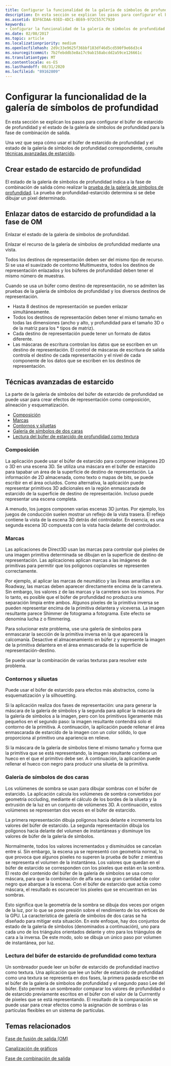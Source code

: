```yaml
---
title: Configurar la funcionalidad de la galería de símbolos de profundidad
description: En esta sección se explican los pasos para configurar el búfer de estarcido de profundidad y el estado de la galería de símbolos de profundidad para la fase de combinación de salida.
ms.assetid: B3F6CDAA-93ED-4DC1-8E69-972C557C7920
keywords:
- Configurar la funcionalidad de la galería de símbolos de profundidad
ms.date: 02/08/2017
ms.topic: article
ms.localizationpriority: medium
ms.openlocfilehash: 2d9c33e9625f36bbf183df46d5cd590f9e66d3c4
ms.sourcegitcommit: 7b2febddb3e8a17c9ab158abcdd2a59ce126661c
ms.translationtype: MT
ms.contentlocale: es-ES
ms.lasthandoff: 08/31/2020
ms.locfileid: "89162809"
---
```

# <a name="span-iddirect3dconceptsconfiguring_depth-stencil_functionalityspanconfiguring-depth-stencil-functionality"></a><span id="direct3dconcepts.configuring_depth-stencil_functionality"></span>Configurar la funcionalidad de la galería de símbolos de profundidad


En esta sección se explican los pasos para configurar el búfer de estarcido de profundidad y el estado de la galería de símbolos de profundidad para la fase de combinación de salida.

Una vez que sepa cómo usar el búfer de estarcido de profundidad y el estado de la galería de símbolos de profundidad correspondiente, consulte [técnicas avanzadas de estarcido](#advanced-stencil-techniques).

## <a name="span-idcreate_depth_stencil_statespanspan-idcreate_depth_stencil_statespanspan-idcreate_depth_stencil_statespancreate-depth-stencil-state"></a><span id="Create_Depth_Stencil_State"></span><span id="create_depth_stencil_state"></span><span id="CREATE_DEPTH_STENCIL_STATE"></span>Crear estado de estarcido de profundidad


El estado de la galería de símbolos de profundidad indica a la fase de combinación de salida cómo realizar la [prueba de la galería de símbolos de profundidad](/windows/desktop/direct3d11/d3d10-graphics-programming-guide-output-merger-stage). La prueba de profundidad-estarcido determina si se debe dibujar un píxel determinado.

## <a name="span-idbind_depth_stencil_to_the_om_stagespanspan-idbind_depth_stencil_to_the_om_stagespanspan-idbind_depth_stencil_to_the_om_stagespanbind-depth-stencil-data-to-the-om-stage"></a><span id="Bind_Depth_Stencil_to_the_OM_Stage"></span><span id="bind_depth_stencil_to_the_om_stage"></span><span id="BIND_DEPTH_STENCIL_TO_THE_OM_STAGE"></span>Enlazar datos de estarcido de profundidad a la fase de OM


Enlazar el estado de la galería de símbolos de profundidad.

Enlazar el recurso de la galería de símbolos de profundidad mediante una vista.

Todos los destinos de representación deben ser del mismo tipo de recurso. Si se usa el suavizado de contorno Multimuestra, todos los destinos de representación enlazados y los búferes de profundidad deben tener el mismo número de muestras.

Cuando se usa un búfer como destino de representación, no se admiten las pruebas de la galería de símbolos de profundidad y los diversos destinos de representación.

-   Hasta 8 destinos de representación se pueden enlazar simultáneamente.
-   Todos los destinos de representación deben tener el mismo tamaño en todas las dimensiones (ancho y alto, y profundidad para el tamaño 3D o de la matriz para los \* tipos de matriz).
-   Cada destino de representación puede tener un formato de datos diferente.
-   Las máscaras de escritura controlan los datos que se escriben en un destino de representación. El control de máscaras de escritura de salida controla el destino de cada representación y el nivel de cada componente de los datos que se escriben en los destinos de representación.

## <a name="span-idadvanced_stencil_techniquesspanspan-idadvanced_stencil_techniquesspanspan-idadvanced_stencil_techniquesspanspan-idadvanced-stencil-techniquesspanadvanced-stencil-techniques"></a><span id="Advanced_Stencil_Techniques"></span><span id="advanced_stencil_techniques"></span><span id="ADVANCED_STENCIL_TECHNIQUES"></span><span id="advanced-stencil-techniques"></span>Técnicas avanzadas de estarcido


La parte de la galería de símbolos del búfer de estarcido de profundidad se puede usar para crear efectos de representación como composición, alineación y esquematización.

-   [Composición](#compositing)
-   [Marcas](#decaling)
-   [Contornos y siluetas](#outlines-and-silhouettes)
-   [Galería de símbolos de dos caras](#two-sided-stencil)
-   [Lectura del búfer de estarcido de profundidad como textura](#reading-the-depth-stencil-buffer-as-a-texture)

### <a name="span-idcompositingspanspan-idcompositingspanspan-idcompositingspancompositing"></a><span id="Compositing"></span><span id="compositing"></span><span id="COMPOSITING"></span>Composición

La aplicación puede usar el búfer de estarcido para componer imágenes 2D o 3D en una escena 3D. Se utiliza una máscara en el búfer de estarcido para tapabar un área de la superficie de destino de representación. La información de 2D almacenada, como texto o mapas de bits, se puede escribir en el área ocluidos. Como alternativa, la aplicación puede representar primitivos 3D adicionales en la región enmascarada de estarcido de la superficie de destino de representación. Incluso puede representar una escena completa.

A menudo, los juegos componen varias escenas 3D juntas. Por ejemplo, los juegos de conducción suelen mostrar un reflejo de la vista trasera. El reflejo contiene la vista de la escena 3D detrás del controlador. En esencia, es una segunda escena 3D compuesta con la vista hacia delante del controlador.

### <a name="span-iddecalingspanspan-iddecalingspanspan-iddecalingspandecaling"></a><span id="Decaling"></span><span id="decaling"></span><span id="DECALING"></span>Marcas

Las aplicaciones de Direct3D usan las marcas para controlar qué píxeles de una imagen primitiva determinada se dibujan en la superficie de destino de representación. Las aplicaciones aplican marcas a las imágenes de primitivas para permitir que los polígonos coplanoles se representen correctamente.

Por ejemplo, al aplicar las marcas de neumático y las líneas amarillas a un Roadway, las marcas deben aparecer directamente encima de la carretera. Sin embargo, los valores z de las marcas y la carretera son los mismos. Por lo tanto, es posible que el búfer de profundidad no produzca una separación limpia entre ambos. Algunos píxeles de la primitiva inversa se pueden representar encima de la primitiva delantera y viceversa. La imagen resultante parece Shimmer de fotograma a fotograma. Este efecto se denomina lucha z o flimmering.

Para solucionar este problema, use una galería de símbolos para enmascarar la sección de la primitiva inversa en la que aparecerá la calcomanía. Desactive el almacenamiento en búfer z y represente la imagen de la primitiva delantera en el área enmascarada de la superficie de representación-destino.

Se puede usar la combinación de varias texturas para resolver este problema.

### <a name="span-idoutlines_and_silhouettesspanspan-idoutlines_and_silhouettesspanspan-idoutlines_and_silhouettesspanspan-idoutlines-and-silhouettesoutlines-and-silhouettes"></a><span id="Outlines_and_Silhouettes"></span><span id="outlines_and_silhouettes"></span><span id="OUTLINES_AND_SILHOUETTES"></span><span id="outlines-and-silhouettes">Contornos y siluetas

Puede usar el búfer de estarcido para efectos más abstractos, como la esquematización y la silhouetting.

Si la aplicación realiza dos fases de representación: una para generar la máscara de la galería de símbolos y la segunda para aplicar la máscara de la galería de símbolos a la imagen, pero con los primitivos ligeramente más pequeños en el segundo paso: la imagen resultante contendrá solo el contorno de la primitiva. A continuación, la aplicación puede rellenar el área enmascarada de estarcido de la imagen con un color sólido, lo que proporciona al primitivo una apariencia en relieve.

Si la máscara de la galería de símbolos tiene el mismo tamaño y forma que la primitiva que se está representando, la imagen resultante contiene un hueco en el que el primitivo debe ser. A continuación, la aplicación puede rellenar el hueco con negro para producir una silueta de la primitiva.

### <a name="span-idtwo_sided_stencilspanspan-idtwo_sided_stencilspanspan-idtwo_sided_stencilspanspan-idtwo-sided-stenciltwo-sided-stencil"></a><span id="Two_Sided_Stencil"></span><span id="two_sided_stencil"></span><span id="TWO_SIDED_STENCIL"></span><span id="two-sided-stencil">Galería de símbolos de dos caras

Los volúmenes de sombra se usan para dibujar sombras con el búfer de estarcido. La aplicación calcula los volúmenes de sombra convertidos por geometría occluding, mediante el cálculo de los bordes de la silueta y la extrusión de la luz en un conjunto de volúmenes 3D. A continuación, estos volúmenes se representan dos veces en el búfer de estarcido.

La primera representación dibuja polígonos hacia delante e incrementa los valores del búfer de estarcido. La segunda representación dibuja los polígonos hacia delante del volumen de instantáneas y disminuye los valores de búfer de la galería de símbolos.

Normalmente, todos los valores incrementados y disminuidos se cancelan entre sí. Sin embargo, la escena ya se representó con geometría normal, lo que provoca que algunos píxeles no superen la prueba de búfer z mientras se representa el volumen de la instantánea. Los valores que quedan en el búfer de estarcido se corresponden con los píxeles que están en la sombra. El resto del contenido del búfer de la galería de símbolos se usa como máscara, para que la combinación de alfa sea una gran cantidad de color negro que abarque a la escena. Con el búfer de estarcido que actúa como máscara, el resultado es oscurecer los píxeles que se encuentran en las sombras.

Esto significa que la geometría de la sombra se dibuja dos veces por origen de la luz, por lo que se pone presión sobre el rendimiento de los vértices de la GPU. La característica de galería de símbolos de dos caras se ha diseñado para mitigar esta situación. En este enfoque, hay dos conjuntos de estado de la galería de símbolos (denominados a continuación), uno para cada uno de los triángulos orientados delante y otro para los triángulos de cara a la inversa. De este modo, solo se dibuja un único paso por volumen de instantánea, por luz.

### <a name="span-idreading_the_depth-stencil_buffer_as_a_texturespanspan-idreading_the_depth-stencil_buffer_as_a_texturespanspan-idreading_the_depth-stencil_buffer_as_a_texturespanspan-idreading-the-depth-stencil-buffer-as-a-texturespanreading-the-depth-stencil-buffer-as-a-texture"></a><span id="Reading_the_Depth-Stencil_Buffer_as_a_Texture"></span><span id="reading_the_depth-stencil_buffer_as_a_texture"></span><span id="READING_THE_DEPTH-STENCIL_BUFFER_AS_A_TEXTURE"></span><span id="reading-the-depth-stencil-buffer-as-a-texture"></span>Lectura del búfer de estarcido de profundidad como textura

Un sombreador puede leer un búfer de estarcido de profundidad inactivo como textura. Una aplicación que lee un búfer de estarcido de profundidad como una textura se representa en dos fases, la primera pasada escribe en el búfer de la galería de símbolos de profundidad y el segundo paso Lee del búfer. Esto permite a un sombreador comparar los valores de profundidad o de estarcido previamente escritos en el búfer con el valor de la Currrently de píxeles que se está representando. El resultado de la comparación se puede usar para crear efectos como la asignación de sombras o las partículas flexibles en un sistema de partículas.

## <a name="span-idrelated-topicsspanrelated-topics"></a><span id="related-topics"></span>Temas relacionados


[Fase de fusión de salida (OM)](output-merger-stage--om-.md)

[Canalización de gráficos](graphics-pipeline.md)

[Fase de combinación de salida](/windows/desktop/direct3d11/d3d10-graphics-programming-guide-output-merger-stage)